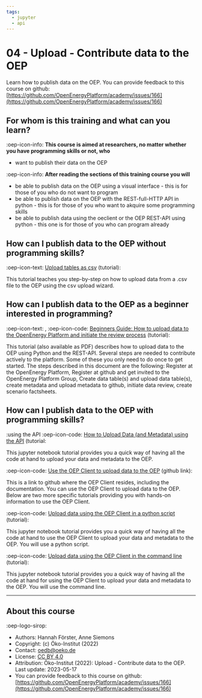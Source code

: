 ```yaml
---
tags:
  - jupyter
  - api
---
```


# 04 - Upload - Contribute data to the OEP

Learn how to publish data on the OEP.
You can provide feedback to this course on github: [https://github.com/OpenEnergyPlatform/academy/issues/166](https://github.com/OpenEnergyPlatform/academy/issues/166)

## For whom is this training and what can you learn?

:oep-icon-info: **This course is aimed at researchers, no matter whether you have programming skills or not, who**

- want to publish their data on the OEP

:oep-icon-info: **After reading the sections of this training course you will**

- be able to publish data on the OEP using a visual interface - this is for those of you who do not want to program
- be able to publish data on the OEP with the REST-full-HTTP API in python - this is for those of you who want to akquire some programming skills
- be able to publish data using the oeclient or the OEP REST-API using python - this one is for those of you who can program already

## How can I publish data to the OEP without programming skills?

:oep-icon-text: [Upload tables as csv](../tutorials/99_other/wizard.md) (tutorial):

This tutorial teaches you step-by-step on how to upload data from a .csv file to the OEP using the csv upload wizard.

## How can I publish data to the OEP as a beginner interested in programming?

:oep-icon-text: , </i>:oep-icon-code: [Beginners Guide: How to upload data to the OpenEnergy Platform and initiate the review process](../tutorials/99_other/beginners_guide.md) (tutorial):

This tutorial (also available as PDF) describes how to upload data to the OEP using Python and the REST-API. Several steps are needed to contribute actively to the platform. Some of these you only need to do once to get started. The steps described in this document are the following: Register at the OpenEnergy Platform, Register at github and get invited to the OpenEnergy Platform Group, Create data table(s) and upload data table(s), create metadata and upload metadata to github, initiate data review, create scenario factsheets.

## How can I publish data to the OEP with programming skills?

:using the API :oep-icon-code: [How to Upload  Data (and Metadata) using the API](../tutorials/01_api/02_api_upload.ipynb) (tutorial:

This jupyter notebook tutorial provides you a quick way of having all the code at hand to upload your data and metadata to the OEP.

:oep-icon-code: [Use the OEP Client to upload data to the OEP](https://github.com/OpenEnergyPlatform/oep-client/) (github link):

This is a link to github where the OEP Client resides, including the documentation. You can use the OEP Client to upload data to the OEP. Below are two more specific tutorials providing you with hands-on information to use the OEP Client. 

:oep-icon-code: [Upload data using the OEP Client in a python script](../tutorials/02_oep-client/02_client_python_upload.ipynb) (tutorial):

This jupyter notebook tutorial provides you a quick way of having all the code at hand to use the OEP Client to upload your data and metadata to the OEP. You will use a python script. 

:oep-icon-code: [Upload data using the OEP Client in the command line](../tutorials/02_oep-client/04_client_cli_upload.md) (tutorial):

This jupyter notebook tutorial provides you a quick way of having all the code at hand for using the OEP Client to upload your data and metadata to the OEP. You will use the command line. 





---

## About this course

:oep-logo-sirop:

- Authors: Hannah Förster, Anne Siemons
- Copyright: (c) Öko-Institut (2022)
- Contact: oedb@oeko.de
- License: [CC BY 4.0](https://creativecommons.org/licenses/by/4.0/deed.en)
- Attribution: Öko-Institut (2022): Upload - Contribute data to the OEP. Last update: 2023-05-17
- You can provide feedback to this course on github: [https://github.com/OpenEnergyPlatform/academy/issues/166](https://github.com/OpenEnergyPlatform/academy/issues/166)
